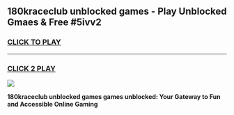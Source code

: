 
## 180kraceclub unblocked games - Play Unblocked Gmaes & Free #5ivv2
<h3>
<a href="https://premium.freeplayer.one?title=180kraceclub_unblocked_games&ref=03M">CLICK TO PLAY</a></h3>
<hr>

<h3>
<a href="https://premium.freeplayer.one?title=180kraceclub_unblocked_games&ref=03M">CLICK 2 PLAY</a>
  
</h3>

<a href="https://premium.freeplayer.one?title=180kraceclub_unblocked_games&ref=03M"><img src="https://clearcache.store/games.png"></a>


**180kraceclub unblocked games games unblocked: Your Gateway to Fun and Accessible Online Gaming**
